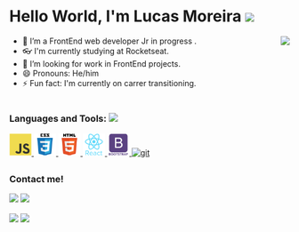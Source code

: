 
<h1>Hello World, I'm Lucas Moreira
<img src="https://media.giphy.com/media/AsAjhMIZr4BXYG8uzZ/giphy.gif" width='100'>
</h1>

<img height="280" align="right" src="https://c.tenor.com/CaMG9zOhbwAAAAAi/steven-universe-peridot.gif">

- 🔭 I’m a FrontEnd web developer Jr in progress .
- 👓 I'm currently studying at Rocketseat.
- 🤔 I’m looking for work in FrontEnd projects.
- 😄 Pronouns: He/him
- ⚡ Fun fact: I'm currently on carrer transitioning.
#


<h3 align="left">Languages and Tools: <img src="https://media.giphy.com/media/iIZO5d4IfSa0nkyLju/giphy.gif" width="50"></h3>
<p align="left"> 
<a href="https://developer.mozilla.org/en-US/docs/Web/JavaScript" target="_blank"> <img src="https://raw.githubusercontent.com/devicons/devicon/master/icons/javascript/javascript-original.svg" alt="javascript" width="40" height="40"/> </a>	
<a href="https://www.w3schools.com/css/" target="_blank"> <img src="https://raw.githubusercontent.com/devicons/devicon/master/icons/css3/css3-original-wordmark.svg" alt="css3" width="40" height="40"/> </a>
<a href="https://www.w3.org/html/" target="_blank"> <img src="https://raw.githubusercontent.com/devicons/devicon/master/icons/html5/html5-original-wordmark.svg" alt="html5" width="40" height="40"/> </a> 
<a href="https://reactjs.org/" target="_blank"> <img src="https://raw.githubusercontent.com/devicons/devicon/master/icons/react/react-original-wordmark.svg" alt="react" width="40" height="40"/> </a>
<a href="https://getbootstrap.com" target="_blank"> <img src="https://raw.githubusercontent.com/devicons/devicon/master/icons/bootstrap/bootstrap-plain-wordmark.svg" alt="bootstrap" width="40" height="40"/> </a> 
<a href="https://git-scm.com/" target="_blank"> <img src="https://www.vectorlogo.zone/logos/git-scm/git-scm-icon.svg" alt="git" width="40" height="40"/> </a> 
</p>


##
<h3>Contact me!</h3>
<div>
<img height='180rem' src="https://github-readme-stats.vercel.app/api?username=catapultaazul&show_icons=true&theme=ocean_dark">

<img height="180rem" src="https://github-readme-stats.vercel.app/api/top-langs/?username=catapultaazul&layout=compact&theme=ocean_dark"/>  
</div>
<br>
<div>  
  <a href="https://www.linkedin.com/in/lucasmoreira07/" target="_blank"><img src="https://img.shields.io/badge/-LinkedIn-%230077B5?style=for-the-badge&logo=linkedin&logoColor=white" target="_blank"></a> 
 <a href = "mailto:lucasguilheme.31@gmail.com"><img src="https://img.shields.io/badge/Gmail-D14836?style=for-the-badge&logo=gmail&logoColor=white" target="_blank"></a>
 </div>





